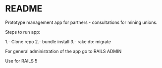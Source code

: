 # README

Prototype management app for partners - consultations for mining unions.

Steps to run app:

1.- Clone repo
2.- bundle install
3.- rake db: migrate

For general administration of the app go to RAILS ADMIN

Use for RAILS 5
